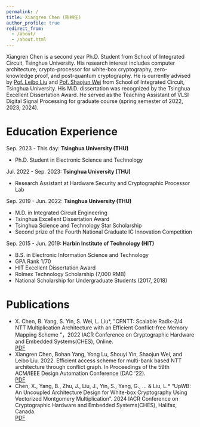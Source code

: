 ```yaml
---
permalink: /
title: Xiangren Chen (陈相任)
author_profile: true
redirect_from: 
  - /about/
  - /about.html
---
```


Xiangren Chen is a second year Ph.D. Student from School of Integrated Circuit, Tsinghua University. His research interest includes computer architecture, crypto-processor for white-box cryptography, zero-knowledge proof, and post-quantum cryptography. He is currently advised by [Pof. Leibo Liu](https://www.sic.tsinghua.edu.cn/info/1014/1807.htm) and  [Pof. Shaojun Wei](https://www.ime.tsinghua.edu.cn/info/1014/1789.htm) from School of Integrated Circuit, Tsinghua University. His M.D. dissertation was recognized by the Tsinghua Excellent Dissertation Award. He served as the Teaching Assistant of VLSI Digital Signal Processing for graduate course (spring semester of 2022, 2023, 2024).


Education Experience
======
Sep. 2023 - This day: **Tsinghua University (THU)**  
  * Ph.D. Student in Electronic Science and Technology

Jul. 2022 - Sep. 2023: **Tsinghua University (THU)**  
  * Research Assistant at Hardware Security and Cryptographic Processor Lab

Sep. 2019 - Jun. 2022: **Tsinghua University (THU)**  
  * M.D. in Integrated Circuit Engineering  
  * Tsinghua Excellent Dissertation Award  
  * Tsinghua Science and Technology Star Scholarship  
  * Second prize of the Fourth National Graduate IC Innovation Competition

Sep. 2015 - Jun. 2019: **Harbin Institute of Technology (HIT)**  
  * B.S. in Electronic Information Science and Technology  
  * GPA Rank 1/70  
  * HIT Excellent Dissertation Award  
  * Rolmex Technology Scholarship (7,000 RMB)  
  * National Scholarship for Undergraduate Students (2017, 2018)  



Publications
======
* X. Chen, B. Yang, S. Yin, S. Wei, L. Liu*, "CFNTT: Scalable Radix-2/4 NTT Multiplication Architecture with an Efficient Conflict-free Memory Mapping Scheme "，2022 IACR Conference on Cryptographic Hardware and Embedded Systems(CHES), Online.  
[PDF](https://tches.iacr.org/index.php/TCHES/article/view/9291/8857)  
* Xiangren Chen, Bohan Yang, Yong Lu, Shouyi Yin, Shaojun Wei, and Leibo Liu. 2022. Efficient access scheme for multi-bank based NTT architecture through conflict graph. In Proceedings of the 59th ACM/IEEE Design Automation Conference (DAC '22).  
[PDF](https://dl.acm.org/doi/pdf/10.1145/3489517.3530656)  
* Chen, X., Yang, B., Zhu, J., Liu, J., Yin, S., Yang, G., ... & Liu, L.* “UpWB: An Uncoupled Architecture Design for White-box Cryptography Using Vectorized Montgomery Multiplication”. 2024 IACR Conference on Cryptographic Hardware and Embedded Systems(CHES), Halifax, Canada.  
[PDF](https://tches.iacr.org/index.php/TCHES/article/view/11443/10948)  
